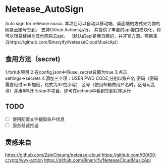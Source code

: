 # Netease_AutoSign
Auto sign for netease music.
本项目可以自动以移动端、桌面端的方式来为你的网易云账号签到。
支持Github Actions运行。
并提供了丰富的api接口模块化，你可以轻易替换为其他网易云api。
（默认的api是我自建的，并非官方源。项目来自https://github.com/Binaryify/NeteaseCloudMusicApi）



## 食用方法（secret)
1.fork本项目
2.在config.json中将use_secret设置为true
3.点击settings→secrets
4.添加三个项：USER PWD CODE,分别以账户名 密码（密码需要经过md5加密，格式为32位小写） 区号（使用邮箱做用户名时，区号可乱填）并用#隔开
5.star本项目，即可在actions中看到签到程序运行

## TODO
- [ ] 使用配置文件提取账户信息
- [ ] 服务器酱推送

## 灵感来自
https://github.com/ZainCheung/netease-cloud
https://github.com/t00t00-crypto/wyy-action
https://github.com/Binaryify/NeteaseCloudMusicApi
